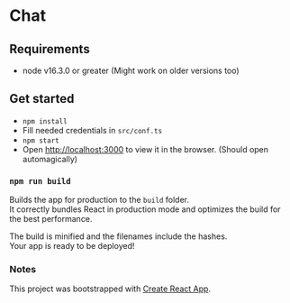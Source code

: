 # Chat

## Requirements

- node v16.3.0 or greater (Might work on older versions too)

## Get started

- `npm install`
- Fill needed credentials in `src/conf.ts`
- `npm start`
- Open [http://localhost:3000](http://localhost:3000) to view it in the browser. (Should open automagically)

### `npm run build`

Builds the app for production to the `build` folder.\
It correctly bundles React in production mode and optimizes the build for the best performance.

The build is minified and the filenames include the hashes.\
Your app is ready to be deployed!

### Notes

This project was bootstrapped with [Create React App](https://github.com/facebook/create-react-app).

